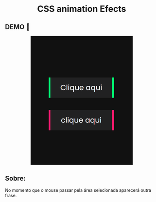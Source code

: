 <h1 style="text-align: center; font-weight: bold;"> CSS animation Efects</h1>

## DEMO 📸

<div align="center" >
  <img src="./imagens/mouseparado.gif" alt="demo-web" height="425">
</div>

## Sobre:

No momento que o mouse passar pela área selecionada aparecerá outra frase.

